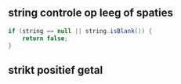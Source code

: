 
## string controle op leeg of spaties
```java
if (string == null || string.isBlank()) {
	return false;
}
```


## strikt positief getal
```

```



